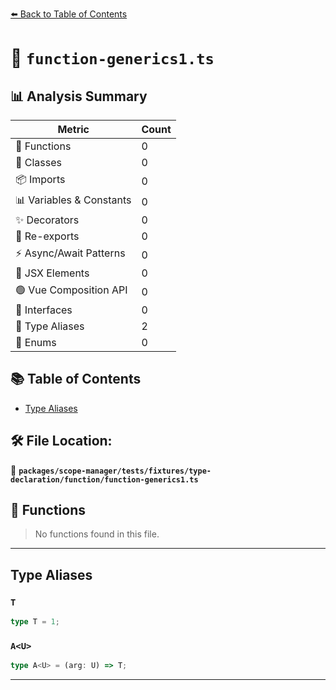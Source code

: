 [⬅️ Back to Table of Contents](../../../../../../index.md)

# 📄 `function-generics1.ts`

## 📊 Analysis Summary

| Metric | Count |
|--------|-------|
| 🔧 Functions | 0 |
| 🧱 Classes | 0 |
| 📦 Imports | 0 |
| 📊 Variables & Constants | 0 |
| ✨ Decorators | 0 |
| 🔄 Re-exports | 0 |
| ⚡ Async/Await Patterns | 0 |
| 💠 JSX Elements | 0 |
| 🟢 Vue Composition API | 0 |
| 📐 Interfaces | 0 |
| 📑 Type Aliases | 2 |
| 🎯 Enums | 0 |

## 📚 Table of Contents

- [Type Aliases](#type-aliases)

## 🛠️ File Location:
📂 **`packages/scope-manager/tests/fixtures/type-declaration/function/function-generics1.ts`**

## 🔧 Functions

> No functions found in this file.


---

## Type Aliases

### `T`

```ts
type T = 1;
```

### `A<U>`

```ts
type A<U> = (arg: U) => T;
```


---